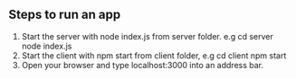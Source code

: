 ## Steps to run an app
1. Start the server with node index.js from server folder. e.g
    cd server
    node index.js
2. Start the client with npm start from client folder, e.g 
    cd client
    npm start
3. Open your browser and type localhost:3000 into an address bar.
